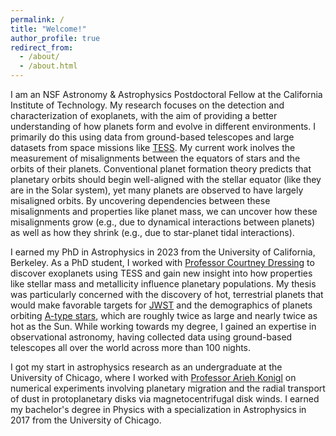 ```yaml
---
permalink: /
title: "Welcome!"
author_profile: true
redirect_from: 
  - /about/
  - /about.html
---
```


I am an NSF Astronomy & Astrophysics Postdoctoral Fellow at the California Institute of Technology. My research focuses on the detection and characterization of exoplanets, with the aim of providing a better understanding of how planets form and evolve in different environments. I primarily do this using data from ground-based telescopes and large datasets from space missions like [TESS](https://exoplanets.nasa.gov/tess/). My current work inolves the measurement of misalignments between the equators of stars and the orbits of their planets. Conventional planet formation theory predicts that planetary orbits should begin well-aligned with the stellar equator (like they are in the Solar system), yet many planets are observed to have largely misaligned orbits. By uncovering dependencies between these misalignments and properties like planet mass, we can uncover how these misalignments grow (e.g., due to dynamical interactions between planets) as well as how they shrink (e.g., due to star-planet tidal interactions).

I earned my PhD in Astrophysics in 2023 from the University of California, Berkeley. As a PhD student, I worked with [Professor Courtney Dressing](https://w.astro.berkeley.edu/~dressing/) to discover exoplanets using TESS and gain new insight into how properties like stellar mass and metallicity influence planetary populations. My thesis was particularly concerned with the discovery of hot, terrestrial planets that would make favorable targets for [JWST](https://science.nasa.gov/mission/webb/) and the demographics of planets orbiting [A-type stars](https://en.wikipedia.org/wiki/A-type_main-sequence_star), which are roughly twice as large and nearly twice as hot as the Sun. While working towards my degree, I gained an expertise in observational astronomy, having collected data using ground-based telescopes all over the world across more than 100 nights.

I got my start in astrophysics research as an undergraduate at the University of Chicago, where I worked with [Professor Arieh Konigl](https://astro.uchicago.edu/people/arieh-konigl.php) on numerical experiments involving planetary migration and the radial transport of dust in protoplanetary disks via magnetocentrifugal disk winds. I earned my bachelor's degree in Physics with a specialization in Astrophysics in 2017 from the University of Chicago.
